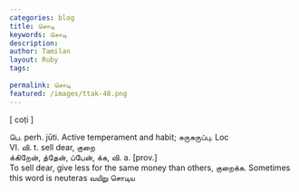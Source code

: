 ```yaml
---
categories: blog
title: சொடி
keywords: சொடி
description: 
author: Tamilan
layout: Ruby
tags: 
 
permalink: சொடி
featured: /images/ttak-48.png
---
```

  
[ coṭi ]  
  
பெ. perh. jūti. Active temperament and habit; சுருசுருப்பு. Loc  
VI. வி. t. sell dear, குறை  
க்கிறேன், த்தேன், ப்பேன், க்க, வி. a. [prov.]  
To sell dear, give less for the same money than others, குறைக்க. Sometimes this word is neuteras வயிறு சொடிய